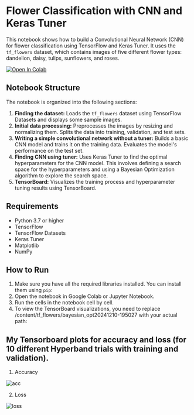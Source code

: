 # Flower Classification with CNN and Keras Tuner

This notebook shows how to build a Convolutional Neural Network (CNN) for flower classification using TensorFlow and Keras Tuner. It uses the `tf_flowers` dataset, which contains images of five different flower types: dandelion, daisy, tulips, sunflowers, and roses.

[![Open In Colab](https://colab.research.google.com/assets/colab-badge.svg)](https://colab.research.google.com/drive/1jplOY_W7LF5GILHYdi6XpY3fVgAcDOmT?usp=sharing)


## Notebook Structure

The notebook is organized into the following sections:

1. **Finding the dataset:** Loads the `tf_flowers` dataset using TensorFlow Datasets and displays some sample images.
2. **Initial data processing:** Preprocesses the images by resizing and normalizing them. Splits the data into training, validation, and test sets.
3. **Writing a simple convolutional network without a tuner:** Builds a basic CNN model and trains it on the training data. Evaluates the model's performance on the test set.
4. **Finding CNN using tuner:** Uses Keras Tuner to find the optimal hyperparameters for the CNN model. This involves defining a search space for the hyperparameters and using a Bayesian Optimization algorithm to explore the search space.
5. **TensorBoard:** Visualizes the training process and hyperparameter tuning results using TensorBoard.

## Requirements

- Python 3.7 or higher
- TensorFlow
- TensorFlow Datasets
- Keras Tuner
- Matplotlib
- NumPy

## How to Run

1. Make sure you have all the required libraries installed. You can install them using `pip`:
2. Open the notebook in Google Colab or Jupyter Notebook.
3. Run the cells in the notebook cell by cell.
4. To view the TensorBoard visualizations, you need to replace /content/tf_flowers/bayesian_opt20241210-195027 with your actual path:

## My Tensorboard plots for accuracy and loss (for 10 different Hyperband trials with training and validation).
1. Accuracy

![acc](https://github.com/user-attachments/assets/4dc3bec1-1ce7-4848-a0ba-72d1b710b684)

2. Loss

![loss](https://github.com/user-attachments/assets/45dc3764-4446-46b0-bffc-7287df15a5d1)
